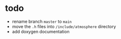 # todo

- rename branch `master` to `main`
- move the `.h` files into `/include/atmosphere` directory
- add doxygen documentation
